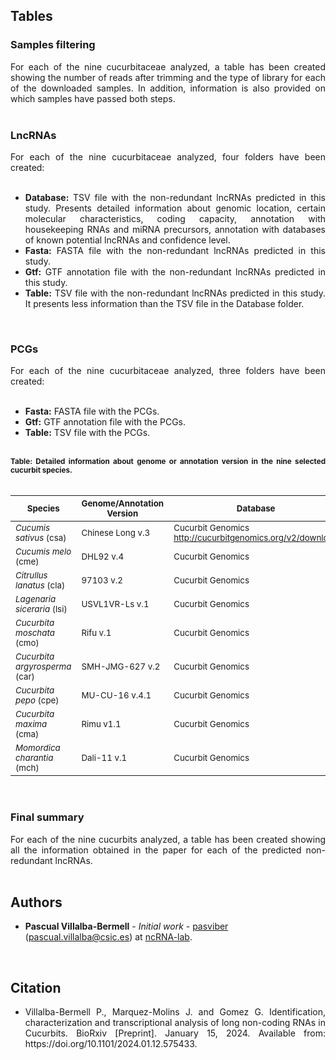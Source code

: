 ## Tables

### Samples filtering

<div align="justify">For each of the nine cucurbitaceae analyzed, a table has been created showing the number of reads after trimming and the type of library for each of the downloaded samples. In addition, information is also provided on which samples have passed both steps.</div><br />

### LncRNAs

<div align="justify">For each of the nine cucurbitaceae analyzed, four folders have been created:</div><br />

 - <div align="justify"><b>Database:</b> TSV file with the non-redundant lncRNAs predicted in this study. Presents detailed information about genomic location, certain molecular characteristics, coding capacity, annotation with housekeeping RNAs and miRNA precursors, annotation with databases of known potential lncRNAs and confidence level.</div>
 - <div align="justify"><b>Fasta:</b> FASTA file with the non-redundant lncRNAs predicted in this study.</div>
 - <div align="justify"><b>Gtf:</b> GTF annotation file with the non-redundant lncRNAs predicted in this study.</div>
 - <div align="justify"><b>Table:</b> TSV file with the non-redundant lncRNAs predicted in this study. It presents less information than the TSV file in the Database folder. </div>

<br />

### PCGs

 <div align="justify">For each of the nine cucurbitaceae analyzed, three folders have been created:</div><br />
  
 - <div align="justify"><b>Fasta:</b> FASTA file with the PCGs.</div>
 - <div align="justify"><b>Gtf:</b> GTF annotation file with the PCGs.</div>
 - <div align="justify"><b>Table:</b> TSV file with the PCGs.</div>

<br />

<div align="justify"> <sub><b>Table: Detailed information about genome or annotation version in the nine selected cucurbit species.</b></sub> </div>

<br />

| <sub>Species</sub>                        | <sub>Genome/Annotation Version</sub>    | <sub>Database</sub>           |
|-------------------------------------------|-----------------------------------------|-------------------------------|
| <sub>*Cucumis sativus* (csa)</sub>        | <sub>Chinese Long v.3</sub>             | <sub>Cucurbit Genomics  http://cucurbitgenomics.org/v2/download  </sub>  |
| <sub>*Cucumis melo* (cme)</sub>           | <sub>DHL92 v.4</sub>                    | <sub>Cucurbit Genomics</sub>  |
| <sub>*Citrullus lanatus* (cla)</sub>      | <sub>97103 v.2</sub>                    | <sub>Cucurbit Genomics</sub>  |
| <sub>*Lagenaria siceraria* (lsi)</sub>    | <sub>USVL1VR-Ls v.1</sub>               | <sub>Cucurbit Genomics</sub>  |
| <sub>*Cucurbita moschata* (cmo)</sub>     | <sub>Rifu v.1</sub>                     | <sub>Cucurbit Genomics</sub>  |
| <sub>*Cucurbita argyrosperma* (car)</sub> | <sub>SMH-JMG-627 v.2</sub>              | <sub>Cucurbit Genomics</sub>  |
| <sub>*Cucurbita pepo* (cpe)</sub>         | <sub>MU-CU-16 v.4.1</sub>               | <sub>Cucurbit Genomics</sub>  |
| <sub>*Cucurbita maxima* (cma)</sub>       | <sub>Rimu v1.1</sub>                    | <sub>Cucurbit Genomics</sub>  |
| <sub>*Momordica charantia* (mch)</sub>    | <sub>Dali-11 v.1</sub>                  | <sub>Cucurbit Genomics</sub>  |

<br />

### Final summary

<div align="justify">For each of the nine cucurbits analyzed, a table has been created showing all the information obtained in the paper for each of the predicted non-redundant lncRNAs.</div><br />

## Authors

* **Pascual Villalba-Bermell** - *Initial work* - [pasviber](https://github.com/pasviber) (pascual.villalba@csic.es) at [ncRNA-lab](https://github.com/ncRNA-lab).<br />

<br />

## Citation

* <div align="justify"> Villalba-Bermell P., Marquez-Molins J. and Gomez G. Identification, characterization and transcriptional analysis of long non-coding RNAs in Cucurbits. BioRxiv [Preprint]. January 15, 2024. Available from: https://doi.org/10.1101/2024.01.12.575433. </div>

